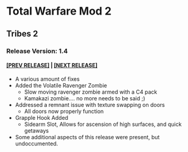 # Total Warfare Mod 2
## Tribes 2
### Release Version: 1.4
#### [[PREV RELEASE]](1.3r.md) | [[NEXT RELEASE]](1.5.md)
* A various amount of fixes
* Added the Volatile Ravenger Zombie
  * Slow moving ravenger zombie armed with a C4 pack
  * Kamakazi zombie.... no more needs to be said ;)
* Addressed a remnant issue with texture swapping on doors
  * All doors now properly function
* Grapple Hook Added
  * Sidearm Slot, Allows for ascension of high surfaces, and quick getaways
* Some additional aspects of this release were present, but undoccumented. 